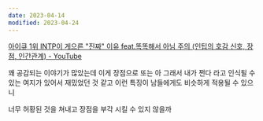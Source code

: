 ```yaml
---
date: 2023-04-14
modified: 2023-04-24
---
```

[아이큐 1위 INTP이 게으른 "진짜" 이유 feat.똑똑해서 아님 주의 (인팁의 호감 신호, 장점, 인간관계) - YouTube](https://www.youtube.com/watch?v=TQKrZXEHkp0&list=PLRlhEvx423wqeEeyUIVXIFSvErpeuFdhs&index=25)

꽤 공감되는 이야기가 많았는데
이게 장점으로 또는 아 그래서 내가 쩐다 라고 인식될 수 있는 여지가 있어서 재밌었던 것 같고
이런 특징이 남들에게도 비슷하게 적용될 수 있으니

너무 허황된 것을 쳐내고 장점을 부각 시킬 수 있지 않을까
